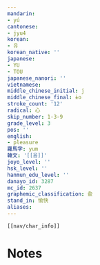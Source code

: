 ```yaml
---
mandarin:
- yú
cantonese:
- jyu4
korean:
- 유
korean_native: ''
japanese:
- YU
- TOU
japanese_nanori: ''
vietnamese:
middle_chinese_initial: j
middle_chinese_final: ɨo
stroke_count: '12'
radical: 心
skip_number: 1-3-9
grade_level: 3
pos: ''
english:
- pleasure
羅馬字: yum
韓文: '[[윰]]'
joyo_level: ''
hsk_level: ''
hanmun_edu_level: ''
danayo_id: 3287
mc_id: 2637
graphemic_classification: 兪
stand_in: 愉快
aliases:
---
```

```meta-bind-embed
[[nav/char_info]]
```

# Notes
